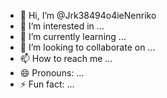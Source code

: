 - 👋 Hi, I’m @Jrk38494o4ieNenriko
- 👀 I’m interested in ...
- 🌱 I’m currently learning ...
- 💞️ I’m looking to collaborate on ...
- 📫 How to reach me ...
- 😄 Pronouns: ...
- ⚡ Fun fact: ...

<!---
Jrk38494o4ieNenriko/Jrk38494o4ieNenriko is a ✨ special ✨ repository because its `README.md` (this file) appears on your GitHub profile.
You can click the Preview link to take a look at your changes.
--->
